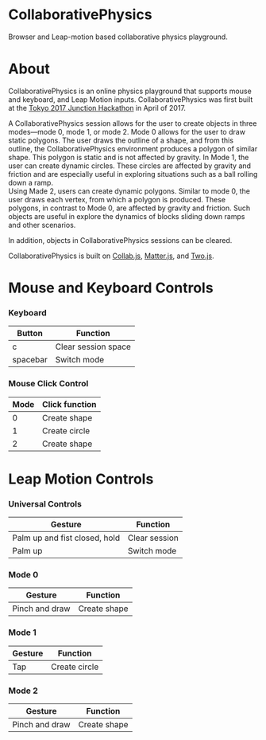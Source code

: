 # CollaborativePhysics
Browser and Leap-motion based collaborative physics playground.

# About 
CollaborativePhysics is an online physics playground that supports mouse and keyboard, and Leap Motion inputs. CollaborativePhysics was first
built at the [Tokyo 2017 Junction Hackathon](http://tokyo.hackjunction.com/) in April of 2017. 

A CollaborativePhysics session allows for the user to create objects in three modes—mode 0, mode 1, or mode 2. 
Mode 0 allows for the user to draw static polygons. The user draws the outline of a shape, and from this outline, the
CollaborativePhysics environment produces a polygon of similar shape. This polygon is static and is not affected by gravity. 
In Mode 1, the user can create dynamic circles. These circles are affected by gravity and friction and are especially 
useful in exploring situations such as a ball rolling down a ramp.  
Using Made 2, users can create dynamic polygons. Similar to mode 0, the user draws each vertex, from which a polygon is 
produced. These polygons, in contrast to Mode 0, are affected by gravity and friction. Such objects are useful in 
explore the dynamics of blocks sliding down ramps and other scenarios. 

In addition, objects in CollaborativePhysics sessions can be cleared. 

CollaborativePhysics is built on [Collab.js](https://github.com/DenisVuyka/collab.js), 
[Matter.js](http://brm.io/matter-js/), and [Two.js](https://two.js.org/).

# Mouse and Keyboard Controls  

### Keyboard 
| Button | Function | 
| --- | --- | 
| c | Clear session space |
| spacebar | Switch mode |

### Mouse Click Control 
| Mode | Click function |
| --- | --- | 
| 0 | Create shape | 
| 1 | Create circle | 
| 2 | Create shape | 

### 
# Leap Motion Controls 
### Universal Controls 
| Gesture | Function | 
| --- | --- | 
| Palm up and fist closed, hold | Clear session | 
| Palm up | Switch mode | 

### Mode 0 

| Gesture | Function | 
| --- | --- | 
|Pinch and draw |Create shape |

### Mode 1 

| Gesture | Function | 
| --- | --- | 
|Tap |Create circle | 

### Mode 2 

| Gesture | Function | 
| --- | --- | 
|Pinch and draw |Create shape | 

